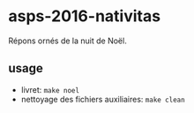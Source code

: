 # asps-2016-nativitas

Répons ornés de la nuit de Noël.

## usage

- livret: `make noel`
- nettoyage des fichiers auxiliaires: `make clean`
